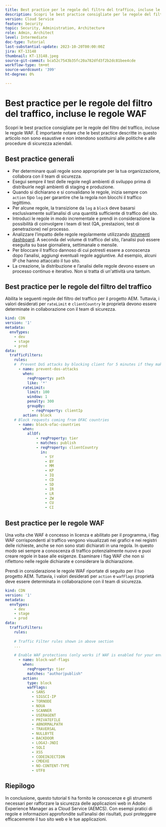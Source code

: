 ```yaml
---
title: Best practice per le regole del filtro del traffico, incluse le regole WAF
description: Scopri le best practice consigliate per le regole del filtro del traffico, incluse le regole WAF.
version: Cloud Service
feature: Security
topic: Security, Administration, Architecture
role: Admin, Architect
level: Intermediate
doc-type: Tutorial
last-substantial-update: 2023-10-20T00:00:00Z
jira: KT-13148
thumbnail: KT-13148.jpeg
source-git-commit: bca52c7543b35fc20a782dfd3f2b2dc81bee4cde
workflow-type: tm+mt
source-wordcount: '399'
ht-degree: 0%

---
```



# Best practice per le regole del filtro del traffico, incluse le regole WAF

Scopri le best practice consigliate per le regole del filtro del traffico, incluse le regole WAF. È importante notare che le best practice descritte in questo articolo non sono esaustive e non intendono sostituirsi alle politiche e alle procedure di sicurezza aziendali.

## Best practice generali

- Per determinare quali regole sono appropriate per la tua organizzazione, collabora con il team di sicurezza.
- Esegui sempre il test delle regole negli ambienti di sviluppo prima di distribuirle negli ambienti di staging e produzione.
- Quando si dichiarano e si convalidano le regole, inizia sempre con `action` tipo `log` per garantire che la regola non blocchi il traffico legittimo.
- Per alcune regole, la transizione da `log` a `block` deve basarsi esclusivamente sull’analisi di una quantità sufficiente di traffico del sito.
- Introduci le regole in modo incrementale e prendi in considerazione la possibilità di coinvolgere i team di test (QA, prestazioni, test di penetrazione) nel processo.
- Analizzare l’impatto delle regole regolarmente utilizzando [strumenti dashboard](https://github.com/adobe/AEMCS-CDN-Log-Analysis-ELK-Tool). A seconda del volume di traffico del sito, l’analisi può essere eseguita su base giornaliera, settimanale o mensile.
- Per bloccare il traffico dannoso di cui potresti essere a conoscenza dopo l’analisi, aggiungi eventuali regole aggiuntive. Ad esempio, alcuni IP che hanno attaccato il tuo sito.
- La creazione, la distribuzione e l’analisi delle regole devono essere un processo continuo e iterativo. Non si tratta di un&#39;attività una tantum.

## Best practice per le regole del filtro del traffico

Abilita le seguenti regole del filtro del traffico per il progetto AEM. Tuttavia, i valori desiderati per `rateLimit` e `clientCountry` le proprietà devono essere determinate in collaborazione con il team di sicurezza.

```yaml
kind: CDN
version: '1'
metadata:
  envTypes:
    - dev
    - stage
    - prod
data:
  trafficFilters:
    rules:
    #  Prevent DoS attacks by blocking client for 5 minutes if they make more than 100 requests in 1 second.
      - name: prevent-dos-attacks
        when:
          reqProperty: path
          like: '*'
        rateLimit:
          limit: 100
          window: 1
          penalty: 300
          groupBy:
            - reqProperty: clientIp
        action: block        
    # Block requests coming from OFAC countries
      - name: block-ofac-countries
        when:
          allOf:
              - reqProperty: tier
              - matches: publish
              - reqProperty: clientCountry
                in:
                  - SY
                  - BY
                  - MM
                  - KP
                  - IQ
                  - CD
                  - SD
                  - IR
                  - LR
                  - ZW
                  - CU
                  - CI    
```

## Best practice per le regole WAF

Una volta che WAF è concesso in licenza e abilitato per il programma, i flag WAF corrispondenti al traffico vengono visualizzati nei grafici e nei registri delle richieste, anche se non sono stati dichiarati in una regola. In questo modo sei sempre a conoscenza di traffico potenzialmente nuovo e puoi creare regole in base alle esigenze. Esaminare i flag WAF che non si riflettono nelle regole dichiarate e considerare la dichiarazione.

Prendi in considerazione le regole WAF riportate di seguito per il tuo progetto AEM. Tuttavia, i valori desiderati per `action` e `wafFlags` proprietà deve essere determinata in collaborazione con il team di sicurezza.

```yaml
kind: CDN
version: '1'
metadata:
  envTypes:
    - dev
    - stage
    - prod
data:
  trafficFilters:
    rules:
    
    # Traffic Filter rules shown in above section
    ...    
    
    # Enable WAF protections (only works if WAF is enabled for your environment)
      - name: block-waf-flags
        when:
          reqProperty: tier
          matches: "author|publish"
        action:
          type: block
          wafFlags:
            - SANS
            - SIGSCI-IP
            - TORNODE
            - NOUA
            - SCANNER
            - USERAGENT
            - PRIVATEFILE
            - ABNORMALPATH
            - TRAVERSAL
            - NULLBYTE
            - BACKDOOR
            - LOG4J-JNDI
            - SQLI
            - XSS
            - CODEINJECTION
            - CMDEXE
            - NO-CONTENT-TYPE
            - UTF8        
```

## Riepilogo

In conclusione, questo tutorial ti ha fornito le conoscenze e gli strumenti necessari per rafforzare la sicurezza delle applicazioni web in Adobe Experience Manager as a Cloud Service (AEMCS). Con esempi pratici di regole e informazioni approfondite sull’analisi dei risultati, puoi proteggere efficacemente il tuo sito web e le tue applicazioni.
